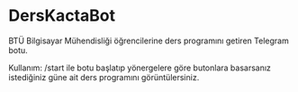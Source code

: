 # DersKactaBot
BTÜ Bilgisayar Mühendisliği öğrencilerine ders programını getiren Telegram botu.

Kullanım:
/start ile botu başlatıp yönergelere göre butonlara basarsanız istediğiniz güne ait ders programını görüntülersiniz.